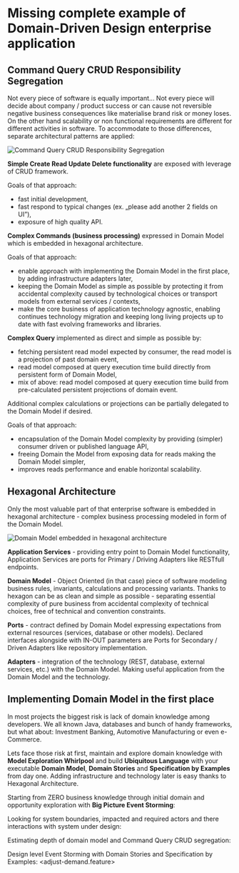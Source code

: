 # Missing complete example of Domain-Driven Design enterprise application

## Command Query CRUD Responsibility Segregation
Not every piece of software is equally important...
Not every piece will decide about company / product success or can cause not reversible
negative business consequences like materialise brand risk or money loses.
On the other hand scalability or non functional requirements are different for different activities in software.
To accommodate to those differences, separate architectural patterns are applied:

![Command Query CRUD Responsibility Segregation](https://github.com/michal-michaluk/factory/raw/master/command-query-crud.png)

**Simple Create Read Update Delete functionality** are exposed with leverage of CRUD framework.

Goals of that approach:
- fast initial development,
- fast respond to typical changes (ex. „please add another 2 fields on UI”),
- exposure of high quality API.

**Complex Commands (business processing)** expressed in Domain Model which is embedded in hexagonal architecture.

Goals of that approach:
- enable approach with implementing the Domain Model in the first place, by adding infrastructure adapters later,
- keeping the Domain Model as simple as possible by protecting it from accidental complexity
caused by technological choices or transport models from external services / contexts,
- make the core business of application technology agnostic, enabling continues technology
migration and keeping long living projects up to date with fast evolving frameworks and libraries.

**Complex Query** implemented as direct and simple as possible by:
- fetching persistent read model expected by consumer, the read model is a projection of past domain event,
- read model composed at query execution time build directly from persistent form of Domain Model,
- mix of above: read model composed at query execution time build from pre-calculated persistent projections of domain event.

Additional complex calculations or projections can be partially delegated to the Domain Model if desired.

Goals of that approach:
- encapsulation of the Domain Model complexity by providing (simpler) consumer driven or published language API,
- freeing Domain the Model from exposing data for reads making the Domain Model simpler,
- improves reads performance and enable horizontal scalability.


## Hexagonal Architecture
Only the most valuable part of that enterprise software is embedded in hexagonal architecture -
complex business processing modeled in form of the Domain Model.

![Domain Model embedded in hexagonal architecture](https://github.com/michal-michaluk/factory/raw/master/hexagon.png)

**Application Services** - providing entry point to Domain Model functionality,
Application Services are ports for Primary / Driving Adapters like RESTfull endpoints.

**Domain Model** - Object Oriented (in that case) piece of software modeling business rules, invariants,
calculations and processing variants.
Thanks to hexagon can be as clean and simple as possible - separating essential complexity of pure business
from accidental complexity of technical choices, free of technical and convention constraints.

**Ports** - contract defined by Domain Model expressing expectations from external resources (services, database or other models).
Declared interfaces alongside with IN-OUT parameters are Ports for Secondary / Driven Adapters like repository implementation.

**Adapters** - integration of the technology (REST, database, external services, etc.) with the Domain Model.
Making useful application from the Domain Model and the technology.


## Implementing Domain Model in the first place
In most projects the biggest risk is lack of domain knowledge among developers. We all known Java,
databases and bunch of handy frameworks, but what about: Investment Banking, Automotive Manufacturing or even e-Commerce.

Lets face those risk at first, maintain and explore domain knowledge
with **Model Exploration Whirlpool** and build **Ubiquitous Language** with your executable **Domain Model**,
**Domain Stories** and **Specification by Examples** from day one.
Adding infrastructure and technology later is easy thanks to Hexagonal Architecture.

Starting from ZERO business knowledge through initial domain and opportunity exploration with **Big Picture Event Storming**:
<big-picture-es>

Looking for system boundaries, impacted and required actors and there interactions with system under design:
<actors-and-boundaries>

Estimating depth of domain model and Command Query CRUD segregation:
<command-query-crud>

Design level Event Storming with Domain Stories and Specification by Examples:
<demand-forecasting-design-es>
<adjust-demand.feature>

<shortage-prediction-design-es>
